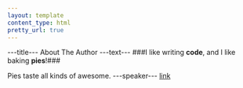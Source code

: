 ```yaml
---
layout: template
content_type: html
pretty_url: true
---
```

---title---
About The Author
---text---
###I like writing **code**, and I like baking **pies**!###

Pies taste all kinds of awesome.
---speaker---
[link](amroche.md)